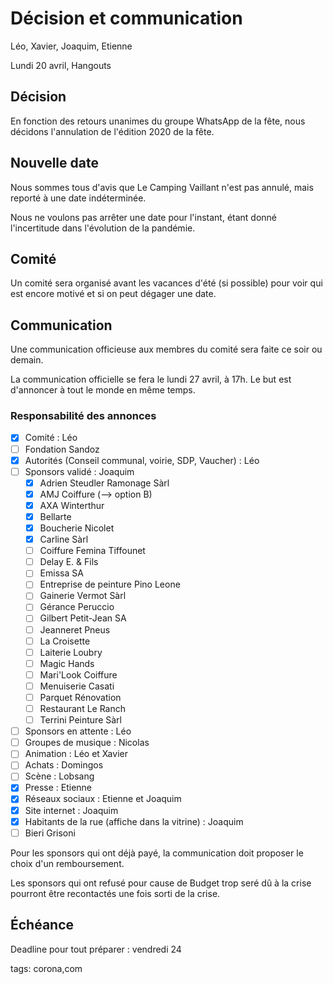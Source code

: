 # Décision et communication

Léo, Xavier, Joaquim, Etienne

Lundi 20 avril, Hangouts

## Décision

En fonction des retours unanimes du groupe WhatsApp de la fête, nous décidons l'annulation de l'édition 2020 de la fête.

## Nouvelle date

Nous sommes tous d'avis que Le Camping Vaillant n'est pas annulé, mais reporté à une date indéterminée.

Nous ne voulons pas arrêter une date pour l'instant, étant donné l'incertitude dans l'évolution de la pandémie.

## Comité

Un comité sera organisé avant les vacances d'été (si possible) pour voir qui est encore motivé et si on peut dégager une date.

## Communication

Une communication officieuse aux membres du comité sera faite ce soir ou demain.

La communication officielle se fera le lundi 27 avril, à 17h. Le but est d'annoncer à tout le monde en même temps.

### Responsabilité des annonces

* [x] Comité : Léo
* [ ] Fondation Sandoz
* [x] Autorités (Conseil communal, voirie, SDP, Vaucher) : Léo 
* [ ] Sponsors validé : Joaquim
  * [x] Adrien Steudler Ramonage Sàrl
  * [x] AMJ Coiffure (--> option B)
  * [x] AXA Winterthur
  * [x] Bellarte
  * [x] Boucherie Nicolet
  * [x] Carline Sàrl
  * [ ] Coiffure Femina Tiffounet
  * [ ] Delay E. & Fils
  * [ ] Emissa SA
  * [ ] Entreprise de peinture Pino Leone
  * [ ] Gainerie Vermot Sàrl
  * [ ] Gérance Peruccio
  * [ ] Gilbert Petit-Jean SA
  * [ ] Jeanneret Pneus
  * [ ] La Croisette
  * [ ] Laiterie Loubry
  * [ ] Magic Hands
  * [ ] Mari'Look Coiffure
  * [ ] Menuiserie Casati
  * [ ] Parquet Rénovation
  * [ ] Restaurant Le Ranch
  * [ ] Terrini Peinture Sàrl
* [ ] Sponsors en attente : Léo
* [ ] Groupes de musique : Nicolas
* [ ] Animation : Léo et Xavier
* [ ] Achats : Domingos
* [ ] Scène : Lobsang 
* [x] Presse : Etienne
* [x] Réseaux sociaux : Etienne et Joaquim
* [x] Site internet : Joaquim
* [x] Habitants de la rue (affiche dans la vitrine) : Joaquim 
* [ ] Bieri Grisoni

Pour les sponsors qui ont déjà payé, la communication doit proposer le choix d'un remboursement.

Les sponsors qui ont refusé pour cause de Budget trop seré dû à la crise pourront être recontactés une fois sorti de la crise.

## Échéance

Deadline pour tout préparer : vendredi 24



tags: corona,com